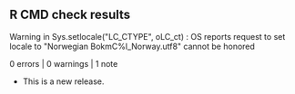 ## R CMD check results

  Warning in Sys.setlocale("LC_CTYPE", oLC_ct) :
    OS reports request to set locale to "Norwegian BokmC%l_Norway.utf8" cannot be honored

0 errors | 0 warnings | 1 note

* This is a new release.

